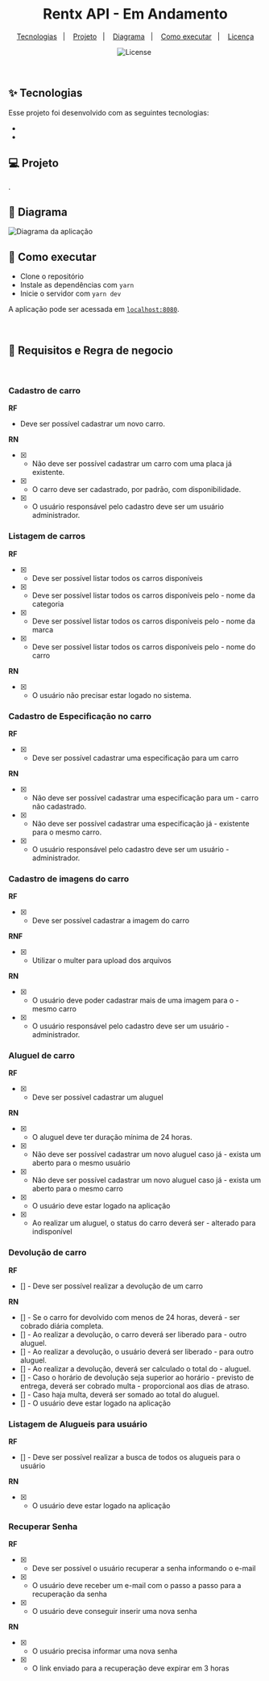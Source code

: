 <h1 align="center">Rentx API - Em Andamento</h1>

<p align="center">
  <a href="#-tecnologias">Tecnologias</a>&nbsp;&nbsp;&nbsp;|&nbsp;&nbsp;&nbsp;
  <a href="#-projeto">Projeto</a>&nbsp;&nbsp;&nbsp;|&nbsp;&nbsp;&nbsp;
  <a href="#-diagrama">Diagrama</a>&nbsp;&nbsp;&nbsp;|&nbsp;&nbsp;&nbsp;
  <a href="#-como-executar">Como executar</a>&nbsp;&nbsp;&nbsp;|&nbsp;&nbsp;&nbsp;
  <a href="#-licença">Licença</a>
</p>

<p align="center">
  <img alt="License" src="https://img.shields.io/static/v1?label=license&message=MIT&color=8257E5&labelColor=000000">

 <img src="./src/images/screen.png" alt="" />
</p>

<br>

## ✨ Tecnologias

Esse projeto foi desenvolvido com as seguintes tecnologias:

- []()
- []()

## 💻 Projeto

.

## 🔶 Diagrama

<img src="./src/images/diagrama.png" alt="Diagrama da aplicação" />

## 🚀 Como executar

- Clone o repositório
- Instale as dependências com `yarn`
- Inicie o servidor com `yarn dev`

A aplicação pode ser acessada em [`localhost:8080`](http://localhost:8080).

<br/>

## 📕 Requisitos e Regra de negocio

<br/>

### Cadastro de carro

**RF**

- Deve ser possível cadastrar um novo carro.

**RN**

- [x] - Não deve ser possível cadastrar um carro com uma placa já existente.
- [x] - O carro deve ser cadastrado, por padrão, com disponibilidade.
- [x] - O usuário responsável pelo cadastro deve ser um usuário administrador.

### Listagem de carros

**RF**

- [x] - Deve ser possível listar todos os carros disponíveis
- [x] - Deve ser possível listar todos os carros disponíveis pelo - nome da categoria
- [x] - Deve ser possível listar todos os carros disponíveis pelo - nome da marca
- [x] - Deve ser possível listar todos os carros disponíveis pelo - nome do carro

**RN**

- [x] - O usuário não precisar estar logado no sistema.

### Cadastro de Especificação no carro

**RF**

- [x] - Deve ser possível cadastrar uma especificação para um carro

**RN**

- [x] - Não deve ser possível cadastrar uma especificação para um - carro não cadastrado.
- [x] - Não deve ser possível cadastrar uma especificação já - existente para o mesmo carro.
- [x] - O usuário responsável pelo cadastro deve ser um usuário - administrador.

### Cadastro de imagens do carro

**RF**

- [x] - Deve ser possível cadastrar a imagem do carro

**RNF**

- [x] - Utilizar o multer para upload dos arquivos

**RN**

- [x] - O usuário deve poder cadastrar mais de uma imagem para o - mesmo carro
- [x] - O usuário responsável pelo cadastro deve ser um usuário - administrador.

### Aluguel de carro

**RF**

- [x] - Deve ser possível cadastrar um aluguel

**RN**

- [x] - O aluguel deve ter duração mínima de 24 horas.
- [x] - Não deve ser possível cadastrar um novo aluguel caso já - exista um aberto para o mesmo usuário
- [x] - Não deve ser possível cadastrar um novo aluguel caso já - exista um aberto para o mesmo carro
- [x] - O usuário deve estar logado na aplicação
- [x] - Ao realizar um aluguel, o status do carro deverá ser - alterado para indisponível

### Devolução de carro

**RF**

- [] - Deve ser possível realizar a devolução de um carro

**RN**

- [] - Se o carro for devolvido com menos de 24 horas, deverá - ser cobrado diária completa.
- [] - Ao realizar a devolução, o carro deverá ser liberado para - outro aluguel.
- [] - Ao realizar a devolução, o usuário deverá ser liberado - para outro aluguel.
- [] - Ao realizar a devolução, deverá ser calculado o total do - aluguel.
- [] - Caso o horário de devolução seja superior ao horário - previsto de entrega, deverá ser cobrado multa - proporcional aos dias de atraso.
- [] - Caso haja multa, deverá ser somado ao total do aluguel.
- [] - O usuário deve estar logado na aplicação

### Listagem de Alugueis para usuário

**RF**

- [] - Deve ser possível realizar a busca de todos os alugueis para o usuário

**RN**

- [x] - O usuário deve estar logado na aplicação

### Recuperar Senha

**RF**

- [x] - Deve ser possível o usuário recuperar a senha informando o e-mail
- [x] - O usuário deve receber um e-mail com o passo a passo para a recuperação da senha
- [x] - O usuário deve conseguir inserir uma nova senha

**RN**

- [x] - O usuário precisa informar uma nova senha
- [x] - O link enviado para a recuperação deve expirar em 3 horas
